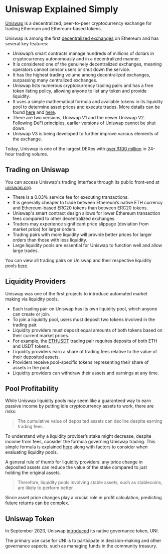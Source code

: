 # Uniswap Explained Simply

[Uniswap](https://uniswap.info/home) is a decentralized, peer-to-peer cryptocurrency exchange for trading Ethereum and Ethereum-based tokens.

Uniswap is among the first [decentralized exchanges](../../defi/en/3-decentralized-exchanges.md) on Ethereum and has several key features:

- Uniswap’s smart contracts manage hundreds of millions of dollars in cryptocurrency autonomously and in a decentralized manner.
- It is considered one of the genuinely decentralized exchanges, meaning operators cannot censor users or shut down the service.
- It has the highest trading volume among decentralized exchanges, surpassing many centralized exchanges.
- Uniswap lists numerous cryptocurrency trading pairs and has a free token listing policy, allowing anyone to list any token and provide liquidity.
- It uses a simple mathematical formula and available tokens in its liquidity pool to determine asset prices and execute trades. More details can be found [here](https://uniswap.org/docs/v2/protocol-overview/how-uniswap-works) and [here](https://uniswap.org/docs/v2/core-concepts/swaps/).
- There are two versions, Uniswap V1 and the newer Uniswap V2. Following DeFi principles, earlier versions of Uniswap cannot be shut down.
- Uniswap V3 is being developed to further improve various elements of the exchange.

Today, Uniswap is one of the largest DEXes with [over $100 million](https://migrate.uniswap.info/home) in 24-hour trading volume.

## Trading on Uniswap

You can access Uniswap's trading interface through its public front-end at [uniswap.org](https://app.uniswap.org/#/swap).

- There is a 0.03% service fee for executing transactions.
- It is generally cheaper to trade between Ethereum’s native ETH currency and Ethereum-based ERC20 tokens than between ERC20 tokens.
- Uniswap's smart contract design allows for lower Ethereum transaction fees compared to other decentralized exchanges.
- Traders may experience significant price slippage (deviation from market price) for larger orders.
- Trading pairs with more liquidity will provide better prices for larger orders than those with less liquidity.
- Large liquidity pools are essential for Uniswap to function well and allow large trades.

You can view all trading pairs on Uniswap and their respective liquidity pools [here](https://uniswap.info/pairs).

## Liquidity Providers

Uniswap was one of the first projects to introduce automated market making via liquidity pools.

- Each trading pair on Uniswap has its own liquidity pool, which anyone can create or join.
- To join a liquidity pool, users must deposit two tokens involved in the trading pair.
- Liquidity providers must deposit equal amounts of both tokens based on their current market prices.
- For example, the [ETHUSDT](https://uniswap.info/pair/0x0d4a11d5eeaac28ec3f61d100daf4d40471f1852) trading pair requires deposits of both ETH and USDT tokens.
- Liquidity providers earn a share of trading fees relative to the value of their deposited assets.
- Providers receive pool-specific tokens representing their share of assets in the pool.
- Liquidity providers can withdraw their assets and earnings at any time.

## Pool Profitability

While Uniswap liquidity pools may seem like a guaranteed way to earn passive income by putting idle cryptocurrency assets to work, there are risks:

> The cumulative value of deposited assets can decline despite earning trading fees.

To understand why a liquidity provider’s stake might decrease, despite income from fees, consider the formula governing Uniswap trading. This simple formula is explained [here](https://medium.com/@pintail/uniswap-a-good-deal-for-liquidity-providers-104c0b6816f2) along with factors to consider when evaluating liquidity pools.

A general rule of thumb for liquidity providers: any price change in deposited assets can reduce the value of the stake compared to just holding the original assets.

> Therefore, liquidity pools involving stable assets, such as stablecoins, are likely to perform better.

Since asset price changes play a crucial role in profit calculation, predicting future returns can be complex.

## Uniswap Token

In September 2020, Uniswap [introduced](https://uniswap.org/blog/uni/) its native governance token, UNI.

The primary use case for UNI is to participate in decision-making and other governance aspects, such as managing funds in the community treasury.